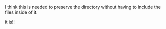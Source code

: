 I think this is needed to preserve the directory without having to include the files inside of it.

it is!! 
